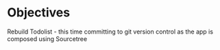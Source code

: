 # Objectives

Rebuild Todolist - this time committing to git version control as the app is composed using Sourcetree
